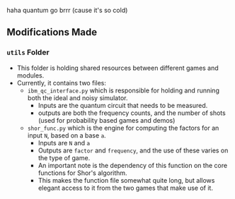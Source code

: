haha quantum go brrr
(cause it's so cold)

## Modifications Made
### `utils` Folder
 - This folder is holding shared resources between different games and modules.
 - Currently, it contains two files:
    - `ibm_qc_interface.py` which is responsible for holding and running both the ideal and noisy simulator.
        - Inputs are the quantum circuit that needs to be measured.
        - outputs are both the frequency counts, and the number of shots (used for probability based games and demos)
    - `shor_func.py` which is the engine for computing the factors for an input `N`, based on a base `a`.
        - Inputs are `N` and `a`
        - Outputs are `factor` and `frequency`, and the use of these varies on the type of game.
        - An important note is the dependency of this function on the core functions for Shor's algorithm.
        - This makes the function file somewhat quite long, but allows elegant access to it from the two games that make use of it.